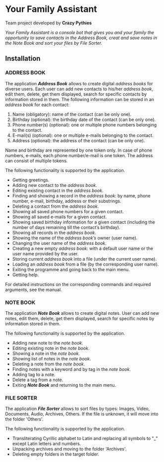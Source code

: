 # Your Family Assistant
Team project developed by **Crazy Pythies**

*Your Family Assistant is a console bot that gives you and your family the opportunity to save contacts in the Address Book, creat and save notes in the Note Book and sort your files by File Sorter.*
## Installation
### ADDRESS BOOK
The application ***Address Book*** allows to create digital *address books* for diverse users. Each user can add new contacts to his/her *address book*, edit them, delete, get them displayed, search for specific contacts by information stored in them. The following information can be stored in an *address book* for each contact:

1. Name (obligatory): name of the contact (can be only one).
2. Birthday (optional): the birthday date of the contact (can be only one).
3. Phone number(s) (optional): one or multiple phone numbers belonging to the contact.
4. E-mail(s) (optional): one or multiple e-mails belonging to the contact.
5. Address (optional): the address of the contact (can be only one).

Name and birthday are represented by one token only. In case of phone numbers, e-mails, each phone number/e-mail is one token. The address can consist of multiple tokens.

The following functionality is supported by the application.
- Getting greetings.
- Adding new contact to the *address book*.
- Editing existing contact in the *address book*.
- Finding and showing a record in the *address book*: by name, phone number, e-mail, birthday, address or their substrings.
- Deleting a contact from the *address book*.
- Showing all saved phone numbers for a given contact.
- Showing all saved e-mails for a given contact.
- Showing saved birthday information for a given contact (including the number of days remaining till the contact’s birthday).
- Showing all records in the *address book*.
- Showing the name of the *address book’s* owner (user name).
- Changing the user name of the *address book*.
- Creating a new empty *address book*: with a default user name or the user name provided by the user.
- Storing current *address book* into a file (under the current user name).
- Loading an *address book* from a file (by the corresponding user name).
- Exiting the programme and going back to the main menu.
- Getting help.

For detailed instructions on the corresponding commands and required arguments, see the manual.

### NOTE BOOK
The application ***Note Book*** allows to create digital notes. User can add new notes, edit them, delete, get them displayed, search for specific notes by information stored in them. 

The following functionality is supported by the application.
- Adding new note to the *note book*.
- Editing existing note in the *note book*.
- Showing a note in the *note book*.
- Showing list of notes in the *note book*.
- Deleting a note from the *note book*.
- Finding notes with a keyword and by tag in the *note book*.
- Adding tag to a note.
- Delete a tag from a note.
- Exiting ***Note Book*** and returning to the main menu.

### FILE SORTER
The application ***File Sorter*** allows to sort files by types: Images, Video, Documents, Audio, Archives, Others.
If the file is unknown, it will move into the folder 'Others'.

The following functionality is supported by the application.
- Transliterating Cyrillic alphabet to Latin and replacing all symbols to "_" except Latin letters and numbers.
- Unpacking archives and moving to the folder 'Archives'.
- Deleting empty folders in the target folder.
